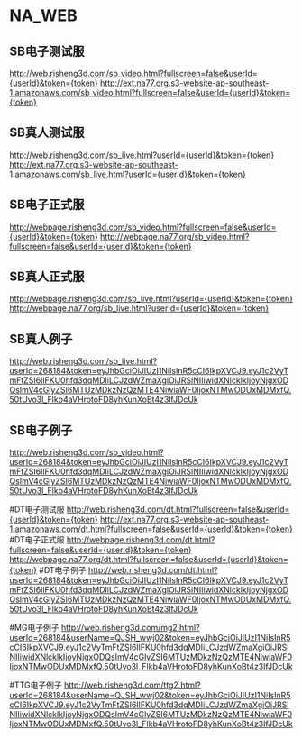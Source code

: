 # NA_WEB

## SB电子测试服
http://web.risheng3d.com/sb_video.html?fullscreen=false&userId={userId}&token={token}
http://ext.na77.org.s3-website-ap-southeast-1.amazonaws.com/sb_video.html?fullscreen=false&userId={userId}&token={token}
## SB真人测试服
http://web.risheng3d.com/sb_live.html?userId={userId}&token={token}
http://ext.na77.org.s3-website-ap-southeast-1.amazonaws.com/sb_live.html?userId={userId}&token={token}

## SB电子正式服
http://webpage.risheng3d.com/sb_video.html?fullscreen=false&userId={userId}&token={token}
http://webpage.na77.org/sb_video.html?fullscreen=false&userId={userId}&token={token}
## SB真人正式服
http://webpage.risheng3d.com/sb_live.html?userId={userId}&token={token}
http://webpage.na77.org/sb_live.html?userId={userId}&token={token}

## SB真人例子
http://web.risheng3d.com/sb_live.html?userId=268184&token=eyJhbGciOiJIUzI1NiIsInR5cCI6IkpXVCJ9.eyJ1c2VyTmFtZSI6IlFKU0hfd3dqMDIiLCJzdWZmaXgiOiJRSlNIIiwidXNlcklkIjoyNjgxODQsImV4cGlyZSI6MTUzMDkzNzQzMTE4NiwiaWF0IjoxNTMwODUxMDMxfQ.50tUvo3l_Flkb4aVHrotoFD8yhKunXoBt4z3lfJDcUk
## SB电子例子
http://web.risheng3d.com/sb_video.html?userId=268184&token=eyJhbGciOiJIUzI1NiIsInR5cCI6IkpXVCJ9.eyJ1c2VyTmFtZSI6IlFKU0hfd3dqMDIiLCJzdWZmaXgiOiJRSlNIIiwidXNlcklkIjoyNjgxODQsImV4cGlyZSI6MTUzMDkzNzQzMTE4NiwiaWF0IjoxNTMwODUxMDMxfQ.50tUvo3l_Flkb4aVHrotoFD8yhKunXoBt4z3lfJDcUk

#DT电子测试服
http://web.risheng3d.com/dt.html?fullscreen=false&userId={userId}&token={token}
http://ext.na77.org.s3-website-ap-southeast-1.amazonaws.com/dt.html?fullscreen=false&userId={userId}&token={token}
#DT电子正式服
http://webpage.risheng3d.com/dt.html?fullscreen=false&userId={userId}&token={token}
http://webpage.na77.org/dt.html?fullscreen=false&userId={userId}&token={token}
#DT电子例子
http://web.risheng3d.com/dt.html?userId=268184&token=eyJhbGciOiJIUzI1NiIsInR5cCI6IkpXVCJ9.eyJ1c2VyTmFtZSI6IlFKU0hfd3dqMDIiLCJzdWZmaXgiOiJRSlNIIiwidXNlcklkIjoyNjgxODQsImV4cGlyZSI6MTUzMDkzNzQzMTE4NiwiaWF0IjoxNTMwODUxMDMxfQ.50tUvo3l_Flkb4aVHrotoFD8yhKunXoBt4z3lfJDcUk

#MG电子例子
http://web.risheng3d.com/mg2.html?userId=268184&userName=QJSH_wwj02&token=eyJhbGciOiJIUzI1NiIsInR5cCI6IkpXVCJ9.eyJ1c2VyTmFtZSI6IlFKU0hfd3dqMDIiLCJzdWZmaXgiOiJRSlNIIiwidXNlcklkIjoyNjgxODQsImV4cGlyZSI6MTUzMDkzNzQzMTE4NiwiaWF0IjoxNTMwODUxMDMxfQ.50tUvo3l_Flkb4aVHrotoFD8yhKunXoBt4z3lfJDcUk

#TTG电子例子
http://web.risheng3d.com/ttg2.html?userId=268184&userName=QJSH_wwj02&token=eyJhbGciOiJIUzI1NiIsInR5cCI6IkpXVCJ9.eyJ1c2VyTmFtZSI6IlFKU0hfd3dqMDIiLCJzdWZmaXgiOiJRSlNIIiwidXNlcklkIjoyNjgxODQsImV4cGlyZSI6MTUzMDkzNzQzMTE4NiwiaWF0IjoxNTMwODUxMDMxfQ.50tUvo3l_Flkb4aVHrotoFD8yhKunXoBt4z3lfJDcUk